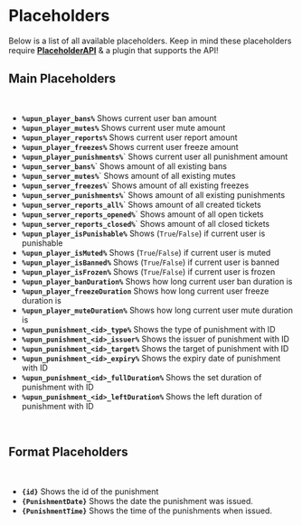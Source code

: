 # Placeholders
Below is a list of all available placeholders. Keep in mind these placeholders require **[PlaceholderAPI](https://www.spigotmc.org/resources/6245/)** & a plugin that supports the API!
<br>

## Main Placeholders
<br>

* **`%upun_player_bans%`**
  Shows current user ban amount
* **`%upun_player_mutes%`**
  Shows current user mute amount
* **`%upun_player_reports%`**
  Shows current user report amount
* **`%upun_player_freezes%`**
  Shows current user freeze amount
* **`%upun_player_punishments%`**`
  Shows current user all punishment amount
* **`%upun_server_bans%`**`
  Shows amount of all existing bans
* **`%upun_server_mutes%`**`
  Shows amount of all existing mutes
* **`%upun_server_freezes%`**`
  Shows amount of all existing freezes
* **`%upun_server_punishments%`**`
  Shows amount of all existing punishments   
* **`%upun_server_reports_all%`**`
  Shows amount of all created tickets
* **`%upun_server_reports_opened%`**`
  Shows amount of all open tickets
* **`%upun_server_reports_closed%`**`
  Shows amount of all closed tickets 
* **`%upun_player_isPunishable%`**
  Shows (`True`/`False`) if current user is punishable
* **`%upun_player_isMuted%`**
  Shows (`True`/`False`) if current user is muted
* **`%upun_player_isBanned%`**
  Shows (`True`/`False`) if current user is banned
* **`%upun_player_isFrozen%`**
  Shows (`True`/`False`) if current user is frozen
* **`%upun_player_banDuration%`**
  Shows how long current user ban duration is
* **`%upun_player_freezeDuration`**
  Shows how long current user freeze duration is
* **`%upun_player_muteDuration%`**
  Shows how long current user mute duration is
* **`%upun_punishment_<id>_type%`**
  Shows the type of punishment with ID
* **`%upun_punishment_<id>_issuer%`**
  Shows the issuer of punishment with ID
* **`%upun_punishment_<id>_target%`**
  Shows the target of punishment with ID
* **`%upun_punishment_<id>_expiry%`**
  Shows the expiry date of punishment with ID
* **`%upun_punishment_<id>_fullDuration%`**
  Shows the set duration of punishment with ID
* **`%upun_punishment_<id>_leftDuration%`**
  Shows the left duration of punishment with ID
<br>

## Format Placeholders
<br>

* **`{id}`**
  Shows the id of the punishment
* **`{PunishmentDate}`**
  Shows the date the punishment was issued.
* **`{PunishmentTime}`**
  Shows the time of the punishments when issued.
  
